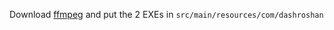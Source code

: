 Download [ffmpeg](https://drive.google.com/file/d/1BgL22p1T_4ktdaAa9Qo4VMb2JIwpKoMq/view?usp=sharing) and put the 2 EXEs in `src/main/resources/com/dashroshan`